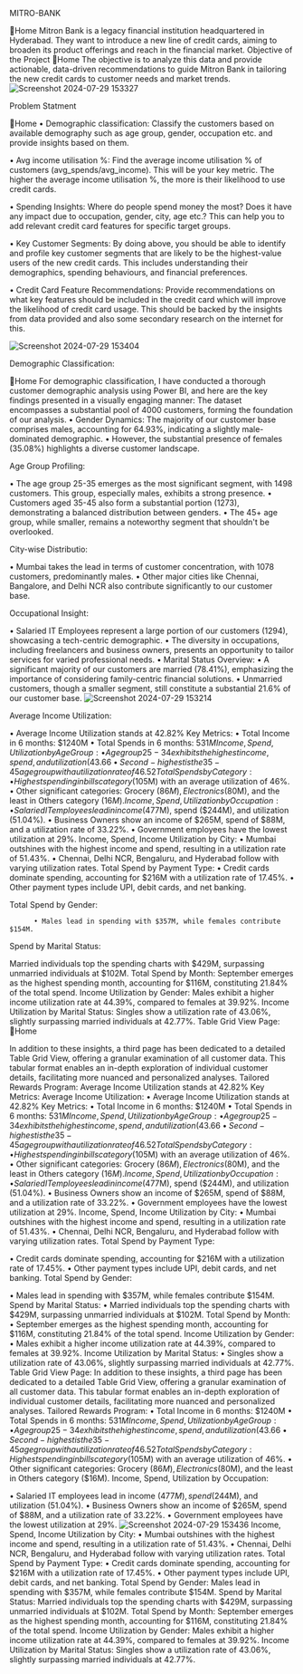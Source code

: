  MITRO-BANK
     
🔁Home
Mitron Bank is a legacy financial institution headquartered in Hyderabad. They want to introduce a new line of credit cards, aiming to broaden its product offerings and reach in the financial market.
Objective of the Project
🔁Home
The objective is to analyze this data and provide actionable, data-driven recommendations to guide Mitron Bank in tailoring the new credit cards to customer needs and market trends.
![Screenshot 2024-07-29 153327](https://github.com/user-attachments/assets/fdb52c7f-a9d5-48ef-994e-69e659ebdeb5)

Problem Statment

🔁Home
•	Demographic classification: Classify the customers based on available demography such as age group, gender, occupation etc. and provide insights based on them.

•	Avg income utilisation %: Find the average income utilisation % of customers (avg_spends/avg_income). This will be your key metric. The higher the average income utilisation %, the more is their likelihood to use credit cards.

•	Spending Insights: Where do people spend money the most? Does it have any impact due to occupation, gender, city, age etc.? This can help you to add relevant credit card features for specific target groups.

•	Key Customer Segments: By doing above, you should be able to identify and profile key customer segments that are likely to be the highest-value users of the new credit cards. This includes understanding their demographics, spending behaviours, and financial preferences.

•	Credit Card Feature Recommendations: Provide recommendations on what key features should be included in the credit card which will improve the likelihood of credit card usage. This should be backed by the insights from data provided and also some secondary research on the internet for this.

![Screenshot 2024-07-29 153404](https://github.com/user-attachments/assets/d1775399-7410-42bc-9fc1-a29ef9b0c0bf)

Demographic Classification:


🔁Home
For demographic classification, I have conducted a thorough customer demographic analysis using Power BI, and here are the key findings presented in a visually engaging manner:
The dataset encompasses a substantial pool of 4000 customers, forming the foundation of our analysis.
•	Gender Dynamics: The majority of our customer base comprises males, accounting for 64.93%, indicating a slightly male-dominated demographic.
•	However, the substantial presence of females (35.08%) highlights a diverse customer landscape.

Age Group Profiling:

•	The age group 25-35 emerges as the most significant segment, with 1498 customers. This group, especially males, exhibits a strong presence.
•	Customers aged 35-45 also form a substantial portion (1273), demonstrating a balanced distribution between genders.
•	The 45+ age group, while smaller, remains a noteworthy segment that shouldn't be overlooked.

City-wise Distributio:

•	Mumbai takes the lead in terms of customer concentration, with 1078 customers, predominantly males.
•	Other major cities like Chennai, Bangalore, and Delhi NCR also contribute significantly to our customer base.

Occupational Insight:

•	Salaried IT Employees represent a large portion of our customers (1294), showcasing a tech-centric demographic.
•	The diversity in occupations, including freelancers and business owners, presents an opportunity to tailor services for varied professional needs.
•	Marital Status Overview:
•	A significant majority of our customers are married (78.41%), emphasizing the importance of considering family-centric financial solutions.
•	Unmarried customers, though a smaller segment, still constitute a substantial 21.6% of our customer base.
![Screenshot 2024-07-29 153214](https://github.com/user-attachments/assets/1b435755-2daa-497d-8c02-040300f80467)


Average Income Utilization:

•	Average Income Utilization stands at 42.82%
Key Metrics:
       • Total Income in 6 months: $1240M
•	Total Spends in 6 months: $531M
Income, Spend, Utilization by Age Group:
        •   Age group 25-34 exhibits the highest income, spend, and utilization (43.66%).
•	Second-highest is the 35-45 age group with a utilization rate of 46.52%.
Total Spends by Category:
        • Highest spending in bills category ($105M) with an average utilization of 46%.
•	Other significant categories: Grocery ($86M), Electronics ($80M), and the least in Others category ($16M).
Income, Spend, Utilization by Occupation:
         •Salaried IT employees lead in income ($477M), spend ($244M), and utilization (51.04%).
•	Business Owners show an income of $265M, spend of $88M, and a utilization rate of 33.22%.
•	Government employees have the lowest utilization at 29%.
Income, Spend, Income Utilization by City:
        • Mumbai outshines with the highest income and spend, resulting in a utilization rate of 51.43%.
•	Chennai, Delhi NCR, Bengaluru, and Hyderabad follow with varying utilization rates.
Total Spend by Payment Type:
         • Credit cards dominate spending, accounting for $216M with a utilization rate of 17.45%.
•	Other payment types include UPI, debit cards, and net banking.

Total Spend by Gender:

          • Males lead in spending with $357M, while females contribute $154M.

Spend by Marital Status:

Married individuals top the spending charts with $429M, surpassing unmarried individuals at $102M.
Total Spend by Month:
September emerges as the highest spending month, accounting for $116M, constituting 21.84% of the total spend.
Income Utilization by Gender:
Males exhibit a higher income utilization rate at 44.39%, compared to females at 39.92%.
Income Utilization by Marital Status:
Singles show a utilization rate of 43.06%, slightly surpassing married individuals at 42.77%.
Table Grid View Page:
🔁Home
 
In addition to these insights, a third page has been dedicated to a detailed Table Grid View, offering a granular examination of all customer data. This tabular format enables an in-depth exploration of individual customer details, facilitating more nuanced and personalized analyses.
Tailored Rewards Program:
Average Income Utilization stands at 42.82%
Key Metrics:
       Average Income Utilization:
                   • Average Income Utilization stands at 42.82%
Key Metrics:
         • Total Income in 6 months: $1240M
•	Total Spends in 6 months: $531M
Income, Spend, Utilization by Age Group:
      •      Age group 25-34 exhibits the highest income, spend, and utilization (43.66%).
•	Second-highest is the 35-45 age group with a utilization rate of 46.52%.
Total Spends by Category: 
       • Highest spending in bills category ($105M) with an average utilization of 46%.
•	Other significant categories: Grocery ($86M), Electronics ($80M), and the least in Others category ($16M).
Income, Spend, Utilization by Occupation:
        • Salaried IT employees lead in income ($477M), spend ($244M), and utilization (51.04%).
•	Business Owners show an income of $265M, spend of $88M, and a utilization rate of 33.22%.
•	Government employees have the lowest utilization at 29%.
Income, Spend, Income Utilization by City:
       • Mumbai outshines with the highest income and spend, resulting in a utilization rate of 51.43%.
•	Chennai, Delhi NCR, Bengaluru, and Hyderabad follow with varying utilization rates.
Total Spend by Payment Type:
 
•	Credit cards dominate spending, accounting for $216M with a utilization rate of 17.45%.
•	Other payment types include UPI, debit cards, and net banking.
Total Spend by Gender:
 
•	Males lead in spending with $357M, while females contribute $154M.
Spend by Marital Status:
         • Married individuals top the spending charts with $429M, surpassing unmarried individuals at $102M.
Total Spend by Month:
          • September emerges as the highest spending month, accounting for $116M, constituting 21.84% of the total spend.
Income Utilization by Gender:
            • Males exhibit a higher income utilization rate at 44.39%, compared to females at 39.92%.
Income Utilization by Marital Status:
            • Singles show a utilization rate of 43.06%, slightly surpassing married individuals at 42.77%.
Table Grid View Page:
              In addition to these insights, a third page has been dedicated to a detailed Table Grid View, offering a granular examination of all customer data. This tabular format enables an in-depth exploration of individual customer details, facilitating more nuanced and personalized analyses.
Tailored Rewards Program:
        •      Total Income in 6 months: $1240M
•	Total Spends in 6 months: $531M
Income, Spend, Utilization by Age Group:
       •  Age group 25-34 exhibits the highest income, spend, and utilization (43.66%).
•	Second-highest is the 35-45 age group with a utilization rate of 46.52%.
Total Spends by Category:
        Highest spending in bills category ($105M) with an average utilization of 46%.
•	Other significant categories: Grocery ($86M), Electronics ($80M), and the least in Others category ($16M).
Income, Spend, Utilization by Occupation:
 
•	Salaried IT employees lead in income ($477M), spend ($244M), and utilization (51.04%).
•	Business Owners show an income of $265M, spend of $88M, and a utilization rate of 33.22%.
•	Government employees have the lowest utilization at 29%.
![Screenshot 2024-07-29 153436](https://github.com/user-attachments/assets/204a999b-cc36-400f-9032-217caf9cfbed)
Income, Spend, Income Utilization by City:
       •    Mumbai outshines with the highest income and spend, resulting in a utilization rate of 51.43%.
•	Chennai, Delhi NCR, Bengaluru, and Hyderabad follow with varying utilization rates.
Total Spend by Payment Type:
       • Credit cards dominate spending, accounting for $216M with a utilization rate of 17.45%.
•	Other payment types include UPI, debit cards, and net banking.
Total Spend by Gender:
         Males lead in spending with $357M, while females contribute $154M.
Spend by Marital Status:
            Married individuals top the spending charts with $429M, surpassing unmarried individuals at        $102M.
Total Spend by Month:
September emerges as the highest spending month, accounting for $116M, constituting 21.84% of the total spend.
Income Utilization by Gender:
Males exhibit a higher income utilization rate at 44.39%, compared to females at 39.92%.
Income Utilization by Marital Status:
Singles show a utilization rate of 43.06%, slightly surpassing married individuals at 42.77%.

